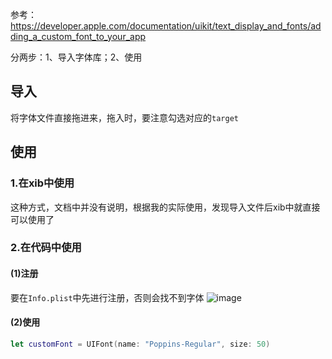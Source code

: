 参考：https://developer.apple.com/documentation/uikit/text_display_and_fonts/adding_a_custom_font_to_your_app

分两步：1、导入字体库；2、使用

## 导入
将字体文件直接拖进来，拖入时，要注意勾选对应的`target`

## 使用

### 1.在xib中使用
这种方式，文档中并没有说明，根据我的实际使用，发现导入文件后xib中就直接可以使用了

### 2.在代码中使用

#### (1)注册
要在`Info.plist`中先进行注册，否则会找不到字体
![image](https://user-images.githubusercontent.com/23650458/137095464-c999b19d-f4af-4e5f-a1e5-de5a90adc150.png)

#### (2)使用
```Swift
let customFont = UIFont(name: "Poppins-Regular", size: 50)
```
